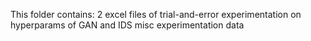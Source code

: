 This folder contains:
2 excel files of trial-and-error experimentation on hyperparams of GAN and IDS
misc experimentation data
